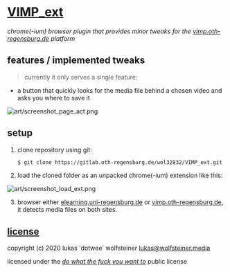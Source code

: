 # [VIMP_ext](https://gitlab.oth-regensburg.de/wol32832/VIMP_ext)

_chrome(-ium) browser plugin that provides minor tweaks for the [vimp.oth-regensburg.de](https://vimp.oth-regensburg.de/) platform_

## features / implemented tweaks

> currently it only serves a single feature:

- a button that quickly looks for the media file behind a chosen video and asks you where to save it

![art/screenshot_page_act.png](https://gitlab.oth-regensburg.de/wol32832/VIMP_ext/raw/master/art/screenshot_page_act.png)

## setup

1. clone repository using git:

    ```bash
    $ git clone https://gitlab.oth-regensburg.de/wol32832/VIMP_ext.git vimp_ext && cd vimp_ext
    ```

2. load the cloned folder as an unpacked chrome(-ium) extension like this:

![art/screenshot_load_ext.png](https://gitlab.oth-regensburg.de/wol32832/VIMP_ext/raw/master/art/screenshot_load_ext.png)

3. browser either [elearning.uni-regensburg.de](https://elearning.uni-regensburg.de) or [vimp.oth-regensburg.de](https://vimp.oth-regensburg.de/), it detects media files on both sites.

## [license](#license)

copyright (c) 2020 lukas 'dotwee' wolfsteiner <lukas@wolfsteiner.media>

licensed under the [_do what the fuck you want to_](/LICENSE) public license
